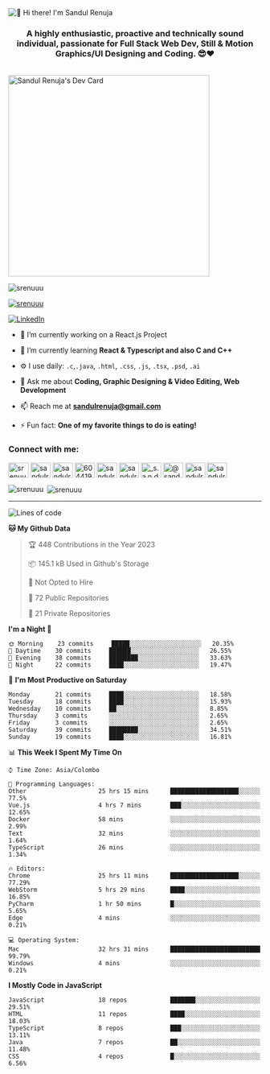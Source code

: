 <img src="https://user-images.githubusercontent.com/49369577/97047278-562d0200-1596-11eb-8a4f-656b2acf2b6a.gif" alt="👋 Hi there! I'm Sandul Renuja" title="👋 Hi there! I'm Sandul Renuja"/>
<h3 align="center">A highly enthusiastic, proactive and technically sound individual, passionate for Full Stack Web Dev, Still & Motion Graphics/UI Designing and Coding. 😎❤</h3>
<br>
<a href="https://app.daily.dev/sandulr"><img src="https://api.daily.dev/devcards/0ac820e4d7bf4fb8a52823b51c67f13e.png?r=0uy" width="400" alt="Sandul Renuja's Dev Card"/></a>
<br>
<p align="left"> <img src="https://komarev.com/ghpvc/?username=srenuuu&label=Profile%20views&color=43cc11&style=flat" alt="srenuuu" /> </p>

<p align="left"> <a href="https://github.com/ryo-ma/github-profile-trophy"><img src="https://github-profile-trophy.vercel.app/?username=srenuuu&title=Commit,PullRequest,Repository" alt="srenuuu" /></a> </p>

<p align="left">
   <a href="https://linkedin.com/in/sandulr/" target="_blank">
      <img src="https://img.shields.io/badge/-Sandul Renuja-blue?style=for-the-badge&logo=Linkedin" alt="LinkedIn">
   </a>
</p>

- 🔭 I’m currently working on a React.js Project
- 🌱 I’m currently learning **React & Typescript and also C and C++**
- ⚙️ I use daily: `.c`,`.java`, `.html`, `.css`, `.js`, `.tsx`, `.psd`, `.ai`
- 💬 Ask me about **Coding, Graphic Designing & Video Editing, Web Development**
- 📫 Reach me at **sandulrenuja@gmail.com**

- ⚡ Fun fact: **One of my favorite things to do is eating!**

<h3 align="left">Connect with me:</h3>
<p align="left">
<a href="https://dev.to/srenuuu" target="blank"><img align="center" src="https://cdn.jsdelivr.net/npm/simple-icons@3.0.1/icons/dev-dot-to.svg" alt="srenuuu" height="30" width="40" /></a>
<a href="https://twitter.com/sandulr" target="blank"><img align="center" src="https://cdn.jsdelivr.net/npm/simple-icons@3.0.1/icons/twitter.svg" alt="sandulr" height="30" width="40" /></a>
<a href="https://linkedin.com/in/sandulr" target="blank"><img align="center" src="https://cdn.jsdelivr.net/npm/simple-icons@3.0.1/icons/linkedin.svg" alt="sandulr" height="30" width="40" /></a>
<a href="https://stackoverflow.com/users/6044198" target="blank"><img align="center" src="https://cdn.jsdelivr.net/npm/simple-icons@3.0.1/icons/stackoverflow.svg" alt="6044198" height="30" width="40" /></a>
<a href="https://kaggle.com/sandulrenuja" target="blank"><img align="center" src="https://cdn.jsdelivr.net/npm/simple-icons@3.0.1/icons/kaggle.svg" alt="sandulrenuja" height="30" width="40" /></a>
<a href="https://fb.com/sandulrenuja" target="blank"><img align="center" src="https://cdn.jsdelivr.net/npm/simple-icons@3.0.1/icons/facebook.svg" alt="sandulrenuja" height="30" width="40" /></a>
<a href="https://instagram.com/_s.a.n.d.u.l_" target="blank"><img align="center" src="https://cdn.jsdelivr.net/npm/simple-icons@3.0.1/icons/instagram.svg" alt="_s.a.n.d.u.l_" height="30" width="40" /></a>
<a href="https://medium.com/@sandulrenuja" target="blank"><img align="center" src="https://cdn.jsdelivr.net/npm/simple-icons@3.0.1/icons/medium.svg" alt="@sandulrenuja" height="30" width="40" /></a>
<a href="https://www.codechef.com/users/sandulr" target="blank"><img align="center" src="https://cdn.jsdelivr.net/npm/simple-icons@3.1.0/icons/codechef.svg" alt="sandulr" height="30" width="40" /></a>
<a href="https://www.hackerrank.com/sandulrenuja" target="blank"><img align="center" src="https://cdn.jsdelivr.net/npm/simple-icons@3.0.1/icons/hackerrank.svg" alt="sandulrenuja" height="30" width="40" /></a>
</p>


<p><img align="left" src="https://github-readme-stats.vercel.app/api/top-langs?username=srenuuu&show_icons=true&locale=en&layout=compact" alt="srenuuu" /></p>

<p>&nbsp;<img align="center" src="https://github-readme-stats.vercel.app/api?username=srenuuu&show_icons=true&locale=en" alt="srenuuu" /></p>

<hr>

<!--START_SECTION:waka-->
![Lines of code](https://img.shields.io/badge/From%20Hello%20World%20I%27ve%20Written-0%20lines%20of%20code-blue)

**🐱 My Github Data** 

> 🏆 448 Contributions in the Year 2023
 > 
> 📦 145.1 kB Used in Github's Storage 
 > 
> 🚫 Not Opted to Hire
 > 
> 📜 72 Public Repositories
 > 
> 🔑 21 Private Repositories 

**I'm a Night 🦉** 

```text
🌞 Morning    23 commits     █████░░░░░░░░░░░░░░░░░░░░   20.35% 
🌆 Daytime    30 commits     ██████░░░░░░░░░░░░░░░░░░░   26.55% 
🌃 Evening    38 commits     ████████░░░░░░░░░░░░░░░░░   33.63% 
🌙 Night      22 commits     ████░░░░░░░░░░░░░░░░░░░░░   19.47%

```
📅 **I'm Most Productive on Saturday** 

```text
Monday       21 commits     ████░░░░░░░░░░░░░░░░░░░░░   18.58% 
Tuesday      18 commits     ████░░░░░░░░░░░░░░░░░░░░░   15.93% 
Wednesday    10 commits     ██░░░░░░░░░░░░░░░░░░░░░░░   8.85% 
Thursday     3 commits      ░░░░░░░░░░░░░░░░░░░░░░░░░   2.65% 
Friday       3 commits      ░░░░░░░░░░░░░░░░░░░░░░░░░   2.65% 
Saturday     39 commits     ████████░░░░░░░░░░░░░░░░░   34.51% 
Sunday       19 commits     ████░░░░░░░░░░░░░░░░░░░░░   16.81%

```


📊 **This Week I Spent My Time On** 

```text
⌚︎ Time Zone: Asia/Colombo

💬 Programming Languages: 
Other                    25 hrs 15 mins      ███████████████████░░░░░░   77.5% 
Vue.js                   4 hrs 7 mins        ███░░░░░░░░░░░░░░░░░░░░░░   12.65% 
Docker                   58 mins             ░░░░░░░░░░░░░░░░░░░░░░░░░   2.99% 
Text                     32 mins             ░░░░░░░░░░░░░░░░░░░░░░░░░   1.64% 
TypeScript               26 mins             ░░░░░░░░░░░░░░░░░░░░░░░░░   1.34%

🔥 Editors: 
Chrome                   25 hrs 11 mins      ███████████████████░░░░░░   77.29% 
WebStorm                 5 hrs 29 mins       ████░░░░░░░░░░░░░░░░░░░░░   16.85% 
PyCharm                  1 hr 50 mins        █░░░░░░░░░░░░░░░░░░░░░░░░   5.65% 
Edge                     4 mins              ░░░░░░░░░░░░░░░░░░░░░░░░░   0.21%

💻 Operating System: 
Mac                      32 hrs 31 mins      █████████████████████████   99.79% 
Windows                  4 mins              ░░░░░░░░░░░░░░░░░░░░░░░░░   0.21%

```

**I Mostly Code in JavaScript** 

```text
JavaScript               18 repos            ███████░░░░░░░░░░░░░░░░░░   29.51% 
HTML                     11 repos            ████░░░░░░░░░░░░░░░░░░░░░   18.03% 
TypeScript               8 repos             ███░░░░░░░░░░░░░░░░░░░░░░   13.11% 
Java                     7 repos             ██░░░░░░░░░░░░░░░░░░░░░░░   11.48% 
CSS                      4 repos             █░░░░░░░░░░░░░░░░░░░░░░░░   6.56%

```



<!--END_SECTION:waka-->
